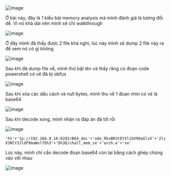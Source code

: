 ![image](https://github.com/anhshidou/wanictf-2024/assets/120787381/5de8ef6a-502e-46fd-8b89-debfef9df492)

Ở bài này, đây là 1 kiểu bài memory analysis mà mình đánh giá là tương đối dễ. Vì nó khá dài nên mình sẽ chỉ walkthrough

![image](https://github.com/anhshidou/wanictf-2024/assets/120787381/0017c974-95fc-4c79-ae3b-1dfea04cb32a)

Ở đây mình đã thấy được 2 file khả nghi, lúc này mình sẽ dump 2 file này ra để xem nó có gì không

![image](https://github.com/anhshidou/wanictf-2024/assets/120787381/dc281302-b0aa-4944-b759-10bb834e3d67)

Sau khi đã dump file về, mình thử bật lên và thấy rằng có đoạn code powershell có vẻ đã bị obfus

![image](https://github.com/anhshidou/wanictf-2024/assets/120787381/bf05c647-cfeb-4aec-a9d2-99709558d6b7)

Sau khi xóa các dấu cách và null bytes, mình thu về 1 đoạn nhìn có vẻ là base64

![image](https://github.com/anhshidou/wanictf-2024/assets/120787381/a7e55209-7a78-41d7-8b7f-be5dc7556e53)

Sau khi decode xong, mình nhận ra đáp án đã tới rồi

![image](https://github.com/anhshidou/wanictf-2024/assets/120787381/2ab23f5c-7ffa-455c-9338-24eb29a433cf)

``` 'ht'+'tp://192.168.0.16:8282/B64_dec'+'ode_RkxBR3tEYXl1bV90aGlzX'+'2lzX3NlY3JldF9maWxlfQ%3'+'D%3D/chall_mem_se'+'arch.e'+'xe' ```

Lúc này, mình chỉ cần decode đoạn base64 còn lại bằng cách ghép chúng vào với nhau

![image](https://github.com/anhshidou/wanictf-2024/assets/120787381/359b970d-6f99-447f-92b8-c4af1020c0f3)

